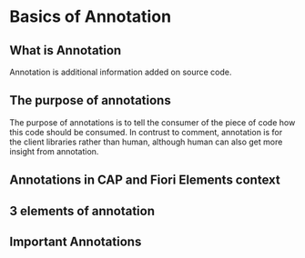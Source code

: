 # Basics of Annotation
## What is Annotation
Annotation is additional information added on source code. 
## The purpose of annotations
The purpose of annotations is to tell the consumer of the piece of code how this code should be consumed. In contrust to comment, annotation is for the client libraries rather than human, although human can also get more insight from annotation.

## Annotations in CAP and Fiori Elements context
## 3 elements of annotation 
## Important Annotations
